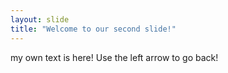 ```yaml
---
layout: slide
title: "Welcome to our second slide!"
---
```

my own text is here!
Use the left arrow to go back!
